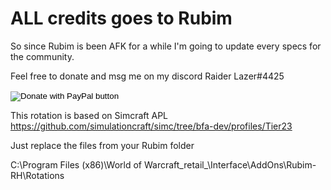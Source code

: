 # ALL credits goes to Rubim
So since Rubim is been AFK for a while I'm going to update every specs for the community.






Feel free to donate and msg me on my discord Raider Lazer#4425 


<form action="https://www.paypal.com/cgi-bin/webscr" method="post" target="_top">
<input type="hidden" name="cmd" value="_donations" />
<input type="hidden" name="business" value="EDNMZ8A8CLBM2" />
<input type="hidden" name="currency_code" value="CAD" />
<input type="image" src="https://www.paypalobjects.com/en_US/i/btn/btn_donateCC_LG.gif" border="0" name="submit" title="PayPal - The safer, easier way to pay online!" alt="Donate with PayPal button" />
<img alt="" border="0" src="https://www.paypal.com/en_CA/i/scr/pixel.gif" width="1" height="1" />
</form>






This rotation is based on Simcraft APL https://github.com/simulationcraft/simc/tree/bfa-dev/profiles/Tier23









Just replace the files from your Rubim folder 










C:\Program Files (x86)\World of Warcraft\_retail_\Interface\AddOns\Rubim-RH\Rotations


